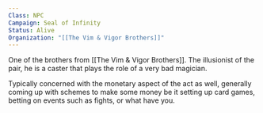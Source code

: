 ```yaml
---
Class: NPC
Campaign: Seal of Infinity
Status: Alive
Organization: "[[The Vim & Vigor Brothers]]"
---
```

One of the brothers from [[The Vim & Vigor Brothers]]. The illusionist of the pair, he is a caster that plays the role of a very bad magician.

Typically concerned with the monetary aspect of the act as well, generally coming up with schemes to make some money be it setting up card games, betting on events such as fights, or what have you.